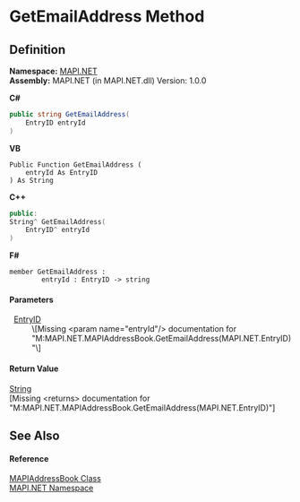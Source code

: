 # GetEmailAddress Method




## Definition
**Namespace:** <a href="5bef4637-66f8-16d4-e5f4-4d0da57a1538.md">MAPI.NET</a>  
**Assembly:** MAPI.NET (in MAPI.NET.dll) Version: 1.0.0

**C#**
``` C#
public string GetEmailAddress(
	EntryID entryId
)
```
**VB**
``` VB
Public Function GetEmailAddress ( 
	entryId As EntryID
) As String
```
**C++**
``` C++
public:
String^ GetEmailAddress(
	EntryID^ entryId
)
```
**F#**
``` F#
member GetEmailAddress : 
        entryId : EntryID -> string 
```



#### Parameters
<dl><dt>  <a href="db2ff999-cb6d-b06d-47cc-55b8797d7482.md">EntryID</a></dt><dd>\[Missing &lt;param name="entryId"/&gt; documentation for "M:MAPI.NET.MAPIAddressBook.GetEmailAddress(MAPI.NET.EntryID)"\]</dd></dl>

#### Return Value
<a href="https://learn.microsoft.com/dotnet/api/system.string" target="_blank" rel="noopener noreferrer">String</a>  
\[Missing &lt;returns&gt; documentation for "M:MAPI.NET.MAPIAddressBook.GetEmailAddress(MAPI.NET.EntryID)"\]

## See Also


#### Reference
<a href="039f2a40-3232-755a-8642-c2f615c80c69.md">MAPIAddressBook Class</a>  
<a href="5bef4637-66f8-16d4-e5f4-4d0da57a1538.md">MAPI.NET Namespace</a>  
